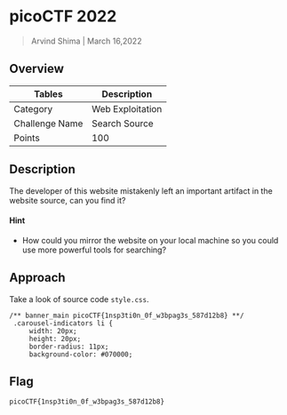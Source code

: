 # picoCTF 2022

> Arvind Shima | March 16,2022

## Overview

| Tables | Description |
| ------ | ----------- |
| Category | Web Exploitation |
| Challenge Name | Search Source |
| Points | 100 |

## Description

The developer of this website mistakenly left an important artifact in the website source, can you find it?

#### Hint

- How could you mirror the website on your local machine so you could use more powerful tools for searching?

## Approach

Take a look of source code `style.css`.

```
/** banner_main picoCTF{1nsp3ti0n_0f_w3bpag3s_587d12b8} **/
 .carousel-indicators li {
     width: 20px;
     height: 20px;
     border-radius: 11px;
     background-color: #070000;
```

## Flag

```
picoCTF{1nsp3ti0n_0f_w3bpag3s_587d12b8}
```

